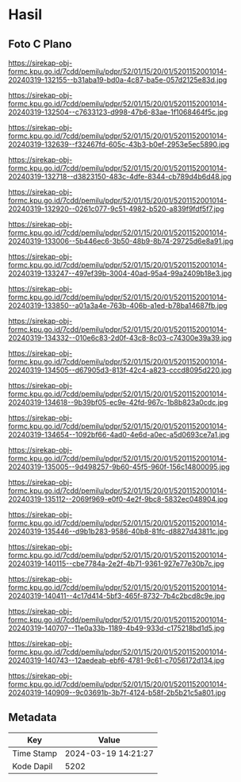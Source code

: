 # Hasil

## Foto C Plano

https://sirekap-obj-formc.kpu.go.id/7cdd/pemilu/pdpr/52/01/15/20/01/5201152001014-20240319-132155--b31aba19-bd0a-4c87-ba5e-057d2125e83d.jpg

https://sirekap-obj-formc.kpu.go.id/7cdd/pemilu/pdpr/52/01/15/20/01/5201152001014-20240319-132504--c7633123-d998-47b6-83ae-1f1068464f5c.jpg

https://sirekap-obj-formc.kpu.go.id/7cdd/pemilu/pdpr/52/01/15/20/01/5201152001014-20240319-132639--f32467fd-605c-43b3-b0ef-2953e5ec5890.jpg

https://sirekap-obj-formc.kpu.go.id/7cdd/pemilu/pdpr/52/01/15/20/01/5201152001014-20240319-132718--d3823150-483c-4dfe-8344-cb789d4b6d48.jpg

https://sirekap-obj-formc.kpu.go.id/7cdd/pemilu/pdpr/52/01/15/20/01/5201152001014-20240319-132920--0261c077-9c51-4982-b520-a839f9fdf5f7.jpg

https://sirekap-obj-formc.kpu.go.id/7cdd/pemilu/pdpr/52/01/15/20/01/5201152001014-20240319-133006--5b446ec6-3b50-48b9-8b74-29725d6e8a91.jpg

https://sirekap-obj-formc.kpu.go.id/7cdd/pemilu/pdpr/52/01/15/20/01/5201152001014-20240319-133247--497ef39b-3004-40ad-95a4-99a2409b18e3.jpg

https://sirekap-obj-formc.kpu.go.id/7cdd/pemilu/pdpr/52/01/15/20/01/5201152001014-20240319-133850--a01a3a4e-763b-406b-a1ed-b78ba14687fb.jpg

https://sirekap-obj-formc.kpu.go.id/7cdd/pemilu/pdpr/52/01/15/20/01/5201152001014-20240319-134332--010e6c83-2d0f-43c8-8c03-c74300e39a39.jpg

https://sirekap-obj-formc.kpu.go.id/7cdd/pemilu/pdpr/52/01/15/20/01/5201152001014-20240319-134505--d67905d3-813f-42c4-a823-cccd8095d220.jpg

https://sirekap-obj-formc.kpu.go.id/7cdd/pemilu/pdpr/52/01/15/20/01/5201152001014-20240319-134618--9b39bf05-ec9e-42fd-967c-1b8b823a0cdc.jpg

https://sirekap-obj-formc.kpu.go.id/7cdd/pemilu/pdpr/52/01/15/20/01/5201152001014-20240319-134654--1092bf66-4ad0-4e6d-a0ec-a5d0693ce7a1.jpg

https://sirekap-obj-formc.kpu.go.id/7cdd/pemilu/pdpr/52/01/15/20/01/5201152001014-20240319-135005--9d498257-9b60-45f5-960f-156c14800095.jpg

https://sirekap-obj-formc.kpu.go.id/7cdd/pemilu/pdpr/52/01/15/20/01/5201152001014-20240319-135112--2069f969-e0f0-4e2f-9bc8-5832ec048904.jpg

https://sirekap-obj-formc.kpu.go.id/7cdd/pemilu/pdpr/52/01/15/20/01/5201152001014-20240319-135446--d9b1b283-9586-40b8-81fc-d8827d43811c.jpg

https://sirekap-obj-formc.kpu.go.id/7cdd/pemilu/pdpr/52/01/15/20/01/5201152001014-20240319-140115--cbe7784a-2e2f-4b71-9361-927e77e30b7c.jpg

https://sirekap-obj-formc.kpu.go.id/7cdd/pemilu/pdpr/52/01/15/20/01/5201152001014-20240319-140411--4c17d414-5bf3-465f-8732-7b4c2bcd8c9e.jpg

https://sirekap-obj-formc.kpu.go.id/7cdd/pemilu/pdpr/52/01/15/20/01/5201152001014-20240319-140707--11e0a33b-1189-4b49-933d-c175218bd1d5.jpg

https://sirekap-obj-formc.kpu.go.id/7cdd/pemilu/pdpr/52/01/15/20/01/5201152001014-20240319-140743--12aedeab-ebf6-4781-9c61-c7056172d134.jpg

https://sirekap-obj-formc.kpu.go.id/7cdd/pemilu/pdpr/52/01/15/20/01/5201152001014-20240319-140909--9c03691b-3b7f-4124-b58f-2b5b21c5a801.jpg


## Metadata

| Key        | Value               |
| ---------- | ------------------- |
| Time Stamp | 2024-03-19 14:21:27 |
| Kode Dapil | 5202                |



